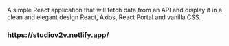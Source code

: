 A simple React application that will fetch data from an API and display it in a clean and elegant design React, Axios, React Portal and vanilla CSS.

<h3> https://studiov2v.netlify.app/ </h3>
